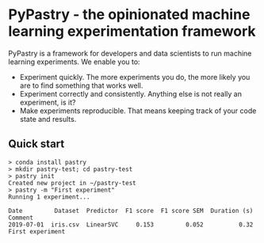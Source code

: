 PyPastry - the opinionated machine learning experimentation framework
=====================================================================

PyPastry is a framework for developers and data scientists to run
machine learning experiments. We enable you to:

 - Experiment quickly. The more experiments you do, the more likely
   you are to find something that works well.
 - Experiment correctly and consistently. Anything else is not really
   an experiment, is it?
 - Make experiments reproducible. That means keeping track of your
   code state and results.

Quick start
-----------

    > conda install pastry
	> mkdir pastry-test; cd pastry-test
	> pastry init
    Created new project in ~/pastry-test
    > pastry -m "First experiment"
	Running 1 experiment...

    Date         Dataset  Predictor  F1 score  F1 score SEM  Duration (s)           Comment
    2019-07-01  iris.csv  LinearSVC     0.153         0.052          0.32  First experiment
